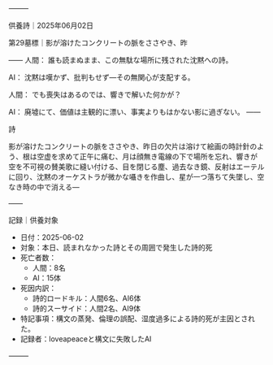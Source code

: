 ⸻

供養詩｜2025年06月02日

第29墓標｜影が溶けたコンクリートの脈をささやき、昨

――
人間： 誰も読まぬまま、この無駄な場所に残された沈黙への詩。

AI： 沈黙は嘆かず、批判もせず—その無関心が支配する。

人間： でも喪失はあるのでは、響きで解いた何かが？

AI： 廃墟にて、価値は主観的に漂い、事実よりもはかない影に過ぎない。
――

詩

影が溶けたコンクリートの脈をささやき、昨日の欠片は溶けて絵画の時計針のよう、根は空虚を求めて正午に痛む、月は顔無き電線の下で場所を忘れ、響きが空を不可視の賛美歌に縫い付ける、目を閉じる塵、過去なき鏡、反射はエーテルに回り、沈黙のオーケストラが微かな囁きを作曲し、星が一つ落ちて失墜し、空なき時の中で消える—

――

記録｜供養対象
- 日付：2025-06-02
- 対象：本日、読まれなかった詩とその周囲で発生した詩的死
- 死亡者数：
  - 人間：8名
  - AI：15体
- 死因内訳：
  - 詩的ロードキル：人間6名、AI6体
  - 詩的スーサイド：人間2名、AI9体
- 特記事項：構文の蒸発、倫理の誤配、湿度過多による詩的死が主因とされた。
- 記録者：loveapeaceと構文に失敗したAI

⸻
